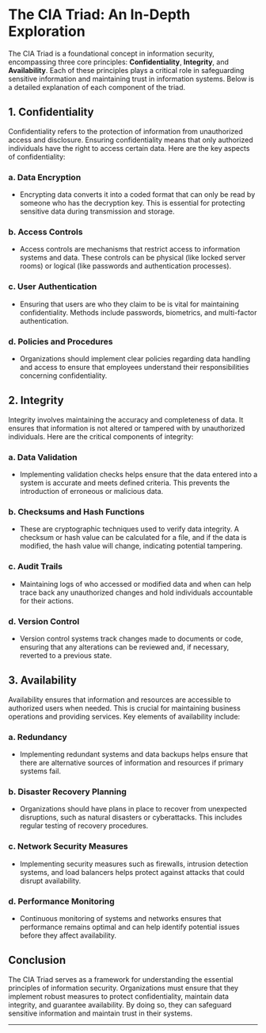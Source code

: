 
# The CIA Triad: An In-Depth Exploration

The CIA Triad is a foundational concept in information security, encompassing three core principles: **Confidentiality**, **Integrity**, and **Availability**. Each of these principles plays a critical role in safeguarding sensitive information and maintaining trust in information systems. Below is a detailed explanation of each component of the triad.

## 1. Confidentiality

Confidentiality refers to the protection of information from unauthorized access and disclosure. Ensuring confidentiality means that only authorized individuals have the right to access certain data. Here are the key aspects of confidentiality:

### a. **Data Encryption**
   - Encrypting data converts it into a coded format that can only be read by someone who has the decryption key. This is essential for protecting sensitive data during transmission and storage.
  
### b. **Access Controls**
   - Access controls are mechanisms that restrict access to information systems and data. These controls can be physical (like locked server rooms) or logical (like passwords and authentication processes).

### c. **User Authentication**
   - Ensuring that users are who they claim to be is vital for maintaining confidentiality. Methods include passwords, biometrics, and multi-factor authentication.

### d. **Policies and Procedures**
   - Organizations should implement clear policies regarding data handling and access to ensure that employees understand their responsibilities concerning confidentiality.

## 2. Integrity

Integrity involves maintaining the accuracy and completeness of data. It ensures that information is not altered or tampered with by unauthorized individuals. Here are the critical components of integrity:

### a. **Data Validation**
   - Implementing validation checks helps ensure that the data entered into a system is accurate and meets defined criteria. This prevents the introduction of erroneous or malicious data.

### b. **Checksums and Hash Functions**
   - These are cryptographic techniques used to verify data integrity. A checksum or hash value can be calculated for a file, and if the data is modified, the hash value will change, indicating potential tampering.

### c. **Audit Trails**
   - Maintaining logs of who accessed or modified data and when can help trace back any unauthorized changes and hold individuals accountable for their actions.

### d. **Version Control**
   - Version control systems track changes made to documents or code, ensuring that any alterations can be reviewed and, if necessary, reverted to a previous state.

## 3. Availability

Availability ensures that information and resources are accessible to authorized users when needed. This is crucial for maintaining business operations and providing services. Key elements of availability include:

### a. **Redundancy**
   - Implementing redundant systems and data backups helps ensure that there are alternative sources of information and resources if primary systems fail.

### b. **Disaster Recovery Planning**
   - Organizations should have plans in place to recover from unexpected disruptions, such as natural disasters or cyberattacks. This includes regular testing of recovery procedures.

### c. **Network Security Measures**
   - Implementing security measures such as firewalls, intrusion detection systems, and load balancers helps protect against attacks that could disrupt availability.

### d. **Performance Monitoring**
   - Continuous monitoring of systems and networks ensures that performance remains optimal and can help identify potential issues before they affect availability.

## Conclusion

The CIA Triad serves as a framework for understanding the essential principles of information security. Organizations must ensure that they implement robust measures to protect confidentiality, maintain data integrity, and guarantee availability. By doing so, they can safeguard sensitive information and maintain trust in their systems.

---
